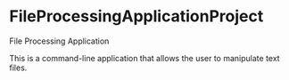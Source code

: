 # FileProcessingApplicationProject

File Processing Application

This is a command-line application that allows the user to manipulate text files.
